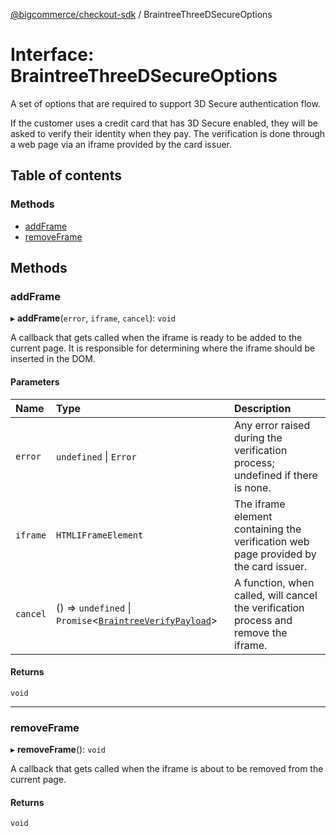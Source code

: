 [@bigcommerce/checkout-sdk](../README.md) / BraintreeThreeDSecureOptions

# Interface: BraintreeThreeDSecureOptions

A set of options that are required to support 3D Secure authentication flow.

If the customer uses a credit card that has 3D Secure enabled, they will be
asked to verify their identity when they pay. The verification is done
through a web page via an iframe provided by the card issuer.

## Table of contents

### Methods

- [addFrame](BraintreeThreeDSecureOptions.md#addframe)
- [removeFrame](BraintreeThreeDSecureOptions.md#removeframe)

## Methods

### addFrame

▸ **addFrame**(`error`, `iframe`, `cancel`): `void`

A callback that gets called when the iframe is ready to be added to the
current page. It is responsible for determining where the iframe should
be inserted in the DOM.

#### Parameters

| Name | Type | Description |
| :------ | :------ | :------ |
| `error` | `undefined` \| `Error` | Any error raised during the verification process; undefined if there is none. |
| `iframe` | `HTMLIFrameElement` | The iframe element containing the verification web page provided by the card issuer. |
| `cancel` | () => `undefined` \| `Promise`<[`BraintreeVerifyPayload`](BraintreeVerifyPayload.md)\> | A function, when called, will cancel the verification process and remove the iframe. |

#### Returns

`void`

___

### removeFrame

▸ **removeFrame**(): `void`

A callback that gets called when the iframe is about to be removed from
the current page.

#### Returns

`void`
